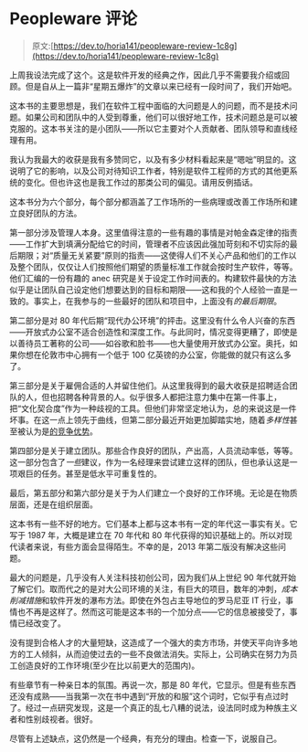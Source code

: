 # Peopleware 评论

> 原文:[https://dev.to/horia141/peopleware-review-1c8g](https://dev.to/horia141/peopleware-review-1c8g)

上周我设法完成了这个。这是软件开发的经典之作，因此几乎不需要我介绍或回顾。但是自从上一篇非“星期五爆炸”的文章以来已经有一段时间了，我们开始吧。

这本书的主要思想是，我们在软件工程中面临的大问题是人的问题，而不是技术问题。如果公司和团队中的人受到尊重，他们可以很好地工作，技术问题总是可以被克服的。这本书关注的是小团队——所以它主要对个人贡献者、团队领导和直线经理有用。

我认为我最大的收获是我有多赞同它，以及有多少材料看起来是“嗯咄”明显的。这说明了它的影响，以及公司对待知识工作者，特别是软件工程师的方式的其他更系统的变化。但也许这也是我工作过的那类公司的偏见。请用反例插话。

这本书分为六个部分，每个部分都涵盖了工作场所的一些病理或改善工作场所和建立良好团队的方法。

第一部分涉及管理人本身。这里值得注意的一些有趣的事情是对帕金森定律的指责——工作扩大到填满分配给它的时间，管理者不应该因此强加苛刻和不切实际的最后期限；对“质量无关紧要”原则的指责——这使得人们不关心产品和他们的工作以及整个团队，仅仅让人们按照他们期望的质量标准工作就会按时生产软件，等等。他们汇编的一份有趣的 anec 研究是关于设定工作时间表的。构建软件最快的方法似乎是让团队自己设定他们想要达到的目标和期限——这和我的个人经验一直是一致的。事实上，在我参与的一些最好的团队和项目中，上面没有*的最后期限*。

第二部分是对 80 年代后期“现代办公环境”的抨击。这里没有什么令人兴奋的东西——开放式办公室不适合创造性和深度工作。与此同时，情况变得更糟了，即使是以善待员工著称的公司——如谷歌和脸书——也大量使用开放式办公室。奥托，如果你想在伦敦市中心拥有一个低于 100 亿英镑的办公室，你能做的就只有这么多了。

第三部分是关于雇佣合适的人并留住他们。从这里我得到的最大收获是招聘适合团队的人，但也招聘各种背景的人。似乎很多人都把注意力集中在第一件事上，把“文化契合度”作为一种歧视的工具。但他们非常坚定地认为，总的来说这是一件坏事。在这一点上领先于曲线，但第二部分最近开始更加脚踏实地，随着*多样性*甚至被认为是[的竞争优势](https://techcrunch.com/2016/09/16/the-competitive-advantage-of-diversity/)。

第四部分是关于建立团队。那些合作良好的团队，产出高，人员流动率低，等等。这一部分包含了*一些*建议，作为一名经理来尝试建立这样的团队，但也承认这是一项艰巨的任务。甚至是低水平可重复性的。

最后，第五部分和第六部分是关于为人们建立一个良好的工作环境。无论是在物质层面，还是在组织层面。

这本书有一些不好的地方。它们基本上都与这本书有一定的年代这一事实有关。它写于 1987 年，大概是建立在 70 年代和 80 年代获得的知识基础上的。所以对现代读者来说，有些方面会显得陌生。不幸的是，2013 年第二版没有解决这些问题。

最大的问题是，几乎没有人关注科技初创公司，因为我们从上世纪 90 年代就开始了解它们。取而代之的是对大公司环境的关注，有巨大的项目，数年的冲刺，*成本削减措施*和软件开发的瀑布方法。即使在外包占主导地位的罗马尼亚 IT 行业，事情也不再是这样了。然而这可能是这本书的一个加分点——它的信息被接受了，事情已经改变了。

没有提到合格人才的大量短缺，这造成了一个强大的卖方市场，并使天平向许多地方的工人倾斜，从而迫使过去的一些不良做法消失。实际上，公司确实在努力为员工创造良好的工作环境(至少在比以前更大的范围内)。

有些章节有一种亲日本的氛围。再说一次，那是 80 年代，它显示。但是有些东西还没有成熟——当我第一次在书中遇到“开放的和服”这个词时，它似乎有点过时了。经过一点研究发现，这是一个真正的乱七八糟的说法，设法同时成为种族主义者和性别歧视者。很好。

尽管有上述缺点，这仍然是一个经典，有充分的理由。检查一下，说服自己。